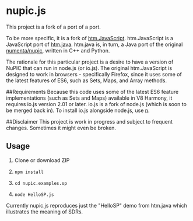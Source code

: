 # nupic.js
This project is a fork of a port of a port.

To be more specific, it is a fork of [htm.JavaScript](https://github.com/nupic-community/htm.JavaScript). htm.JavaScript is a JavaScript port of [htm.java](https://github.com/numenta/htm.java). htm.java is, in turn, a Java port of the original [numenta/nupic](https://github.com/numenta/nupic), written in C++ and Python.

The rationale for this particular project is a desire to have a version of NuPIC that can run in node.js (or io.js). The original htm.JavaScript is designed to work in browsers - specifically Firefox, since it uses some of the latest features of ES6, such as Sets, Maps, and Array methods.

##Requirements
Because this code uses some of the latest ES6 feature implementations (such as Sets and Maps) available in V8 Harmony, it requires io.js version 2.01 or later. io.js is a fork of node.js (which is soon to be merged back in). To install io.js alongside node.js, use [n](https://github.com/tj/n).

##Disclaimer
This project is work in progress and subject to frequent changes. Sometimes it might even be broken.

## Usage
1. Clone or download ZIP

2. `npm install`

3. `cd nupic.examples.sp`

4. `node HelloSP.js`

Currently nupic.js reproduces just the "HelloSP" demo from htm.java which illustrates the meaning of SDRs.
